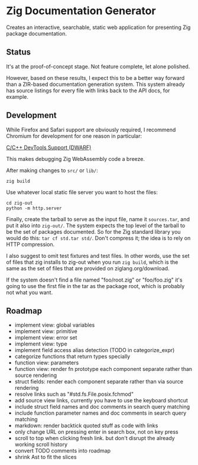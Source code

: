 # Zig Documentation Generator

Creates an interactive, searchable, static web application for presenting Zig
package documentation.

## Status

It's at the proof-of-concept stage. Not feature complete, let alone polished.

However, based on these results, I expect this to be a better way forward than
a ZIR-based documentation generation system. This system already has source
listings for every file with links back to the API docs, for example.

## Development

While Firefox and Safari support are obviously required, I recommend Chromium
for development for one reason in particular:

[C/C++ DevTools Support (DWARF)](https://chromewebstore.google.com/detail/cc++-devtools-support-dwa/pdcpmagijalfljmkmjngeonclgbbannb)

This makes debugging Zig WebAssembly code a breeze.

After making changes to `src/` or `lib/`:

```
zig build
```

Use whatever local static file server you want to host the files:

```
cd zig-out
python -m http.server
```

Finally, create the tarball to serve as the input file, name it `sources.tar`,
and put it also into `zig-out/`. The system expects the top level of the
tarball to be the set of packages documented. So for the Zig standard library
you would do this: `tar cf std.tar std/`. Don't compress it; the idea is to
rely on HTTP compression.

I also suggest to omit test fixtures and test files. In other words, use the
set of files that zig installs to zig-out when you run `zig build`, which is
the same as the set of files that are provided on ziglang.org/download.

If the system doesn't find a file named "foo/root.zig" or "foo/foo.zig" it's going
to use the first file in the tar as the package root, which is probably not
what you want.

## Roadmap

* implement view: global variables
* implement view: primitive
* implement view: error set
* implement view: type
* implement field access alias detection (TODO in categorize_expr)
* categorize functions that return types specially
* function view: parameters
* function view: render fn prototype each component separate rather than source rendering
* struct fields: render each component separate rather than via source rendering
* resolve links such as "#std.fs.File.posix.fchmod"
* add source view links, currently you have to use the keyboard shortcut
* include struct field names and doc comments in search query matching
* include function parameter names and doc comments in search query matching
* markdown: render backtick quoted stuff as code with links
* only change URL on pressing enter in search box, not on key press
* scroll to top when clicking fresh link. but don't disrupt the already working scroll history
* convert TODO comments into roadmap
* shrink Ast to fit the slices
